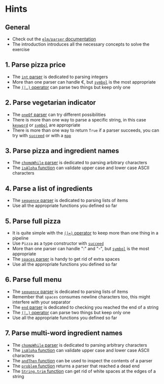 # Hints

## General

- Check out the [`elm/parser` documentation][elm-parser]
- The introduction introduces all the necessary concepts to solve the exercise

## 1. Parse pizza price

- The [`int` parser][int] is dedicated to parsing integers
- More than one parser can handle €, but [`symbol`][symbol] is the most appropriate
- The [`(|.)` operator][(|.)] can parse two things but keep only one

## 2. Parse vegetarian indicator

- The [`oneOf` parser][oneOf] can try different possibilities
- There is more than one way to parse a specific string, in this case [`keyword`][keyword] or [`symbol`][symbol] are appropriate
- There is more than one way to return `True` if a parser succeeds, you can try with [`succeed`][succeed] or with a [`map`][map]

## 3. Parse pizza and ingredient names

- The [`chompWhile` parser][chompWhile] is dedicated to parsing arbitrary characters
- The [`isAlpha` function][isAlpha] can validate upper case and lower case ASCII characters 

## 4. Parse a list of ingredients

- The [`sequence` parser][sequence] is dedicated to parsing lists of items
- Use all the appropriate functions you defined so far

## 5. Parse full pizza

- It is quite simple with the [`(|=)` operator][(|=)] to keep more than one thing in a pipeline
- Use `Pizza` as a type constructor with [`succeed`][succeed]
- More than one parser can handle ":" and "-", but [`symbol`][symbol] is the most appropriate
- The [`spaces` parser][spaces] is handy to get rid of extra spaces
- Use all the appropriate functions you defined so far

## 6. Parse full menu

- The [`sequence` parser][sequence] is dedicated to parsing lists of items
- Remember that `spaces` consumes newline characters too, this might interfere with your separator
- The [`end` parser][end] is dedicated to checking you reached the end of a string
- The [`(|.)` operator][(|.)] can parse two things but keep only one
- Use all the appropriate functions you defined so far

## 7. Parse multi-word ingredient names

- The [`chompWhile` parser][chompWhile] is dedicated to parsing arbitrary characters
- The [`isAlpha` function][isAlpha] can validate upper case and lower case ASCII characters 
- The [`andThen` function][andThen] can be used to inspect the contents of a parser
- The [`problem` function][problem] returns a parser that reached a dead end
- The [`String.trim` function][trim] can get rid of white spaces at the edges of a string



[elm-parser]: https://package.elm-lang.org/packages/elm/parser/latest/
[int]: https://package.elm-lang.org/packages/elm/parser/latest/Parser#int
[symbol]: https://package.elm-lang.org/packages/elm/parser/latest/Parser#symbol
[oneOf]: https://package.elm-lang.org/packages/elm/parser/latest/Parser#oneOf
[map]: https://package.elm-lang.org/packages/elm/parser/latest/Parser#map
[succeed]: https://package.elm-lang.org/packages/elm/parser/latest/Parser#succeed
[keyword]: https://package.elm-lang.org/packages/elm/parser/latest/Parser#keyword
[chompWhile]: https://package.elm-lang.org/packages/elm/parser/latest/Parser#chompWhile
[sequence]: https://package.elm-lang.org/packages/elm/parser/latest/Parser#sequence
[(|=)]: https://package.elm-lang.org/packages/elm/parser/latest/Parser#(|=)
[(|.)]: https://package.elm-lang.org/packages/elm/parser/latest/Parser#(|.)
[spaces]: https://package.elm-lang.org/packages/elm/parser/latest/Parser#spaces
[end]: https://package.elm-lang.org/packages/elm/parser/latest/Parser#end
[andThen]: https://package.elm-lang.org/packages/elm/parser/latest/Parser#andThen
[problem]: https://package.elm-lang.org/packages/elm/parser/latest/Parser#problem
[trim]: https://package.elm-lang.org/packages/elm/core/1.0.5/String#trim
[isAlpha]: https://package.elm-lang.org/packages/elm/core/1.0.5/Char#isAlpha
